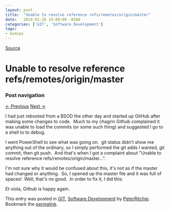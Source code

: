 ```yaml
---
layout: post
title:  "Unable to resolve reference refs/remotes/origin/master"
date:   2014-02-26 19:00:00 -0500
categories: ['GIT', 'Software Development']
tags:
- msmvps
---
```

[Source](http://pr-blog.azurewebsites.net/2014/02/27/unable-to-resolve-reference-refsremotesoriginmaster/ "Permalink to Unable to resolve reference refs/remotes/origin/master")

# Unable to resolve reference refs/remotes/origin/master

### Post navigation

[← Previous][1] [Next →][2]

I had just rebooted from a BSOD the other day and started up GitHub after making some changes to code.  Much to my chagrin Github complained it was unable to load the commits (or some such thing) and suggested I go to a shell to to debug.

I went PowerShell to see what was going on.  git status didn't show me anything out of the ordinary, so I simply performed the git adds I wanted, git commit, then git push.  And that's when I got a complaint about "Unable to resolve reference refs/remotes/origin/master…".

I'm not sure why it would be confused about this, it's not as if the master had changed or anything.  So, I opened up the master file and it was full of spaces!  Well, that's no good.  In order to fix it, I did this:

Et viola, Github is happy again.

This entry was posted in [GIT][3], [Software Development][4] by [PeterRitchie][5]. Bookmark the [permalink][6]. 

[1]: http://pr-blog.azurewebsites.net/2014/02/24/generating-windows-phone-and-windows-store-application-imagesthe-vector-version/
[2]: http://pr-blog.azurewebsites.net/2014/03/23/the-case-of-the-not-so-useful-xbf-error/
[3]: http://pr-blog.azurewebsites.net/category/git/
[4]: http://pr-blog.azurewebsites.net/category/softdev/
[5]: http://pr-blog.azurewebsites.net/author/peterritchie/
[6]: http://pr-blog.azurewebsites.net/2014/02/27/unable-to-resolve-reference-refsremotesoriginmaster/ "Permalink to Unable to resolve reference refs/remotes/origin/master"

